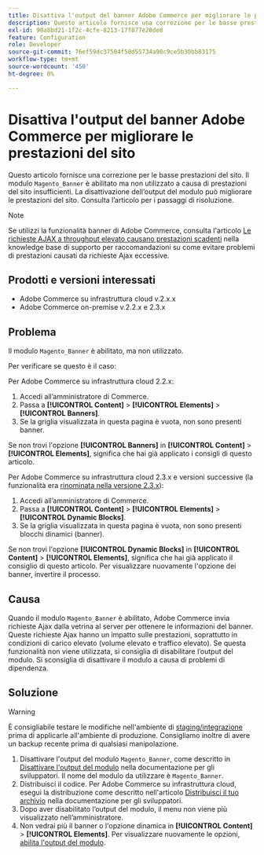 ```yaml
---
title: Disattiva l'output del banner Adobe Commerce per migliorare le prestazioni del sito
description: Questo articolo fornisce una correzione per le basse prestazioni del sito. Le basse prestazioni del sito possono essere causate dal modulo "Magento_Banner" che viene attivato ma non utilizzato. La disattivazione dell’output del modulo può migliorare le prestazioni del sito. Consulta l’articolo per i passaggi di risoluzione.
exl-id: 90a8bd21-1f2c-4cfe-8213-17f877e20de8
feature: Configuration
role: Developer
source-git-commit: 76ef59dc37504f50d55734a90c9ce5b30bb83175
workflow-type: tm+mt
source-wordcount: '450'
ht-degree: 0%

---
```


# Disattiva l&#39;output del banner Adobe Commerce per migliorare le prestazioni del sito

Questo articolo fornisce una correzione per le basse prestazioni del sito. Il modulo `Magento_Banner` è abilitato ma non utilizzato a causa di prestazioni del sito insufficienti. La disattivazione dell’output del modulo può migliorare le prestazioni del sito. Consulta l’articolo per i passaggi di risoluzione.

>[!NOTE]
>
>Se utilizzi la funzionalità banner di Adobe Commerce, consulta l&#39;articolo [Le richieste AJAX a throughput elevato causano prestazioni scadenti](/help/troubleshooting/miscellaneous/high-throughput-ajax-requests-cause-poor-performance.md) nella knowledge base di supporto per raccomandazioni su come evitare problemi di prestazioni causati da richieste Ajax eccessive.

## Prodotti e versioni interessati

* Adobe Commerce su infrastruttura cloud v.2.x.x
* Adobe Commerce on-premise v.2.2.x e 2.3.x

## Problema

Il modulo `Magento_Banner` è abilitato, ma non utilizzato.

Per verificare se questo è il caso:

Per Adobe Commerce su infrastruttura cloud 2.2.x:

1. Accedi all’amministratore di Commerce.
1. Passa a **[!UICONTROL Content]** > **[!UICONTROL Elements]** > **[!UICONTROL Banners]**.
1. Se la griglia visualizzata in questa pagina è vuota, non sono presenti banner.

Se non trovi l&#39;opzione **[!UICONTROL Banners]** in **[!UICONTROL Content]** > **[!UICONTROL Elements]**, significa che hai già applicato i consigli di questo articolo.

Per Adobe Commerce su infrastruttura cloud 2.3.x e versioni successive (la funzionalità era [rinominata nella versione 2.3.x](https://commerce-docs.github.io/devdocs-archive/2.3/guides/v2.3/release-notes/ReleaseNotes2.3.0Commerce.html#banner-now-dynamic-block)):

1. Accedi all’amministratore di Commerce.
1. Passa a **[!UICONTROL Content]** > **[!UICONTROL Elements]** > **[!UICONTROL Dynamic Blocks]**.
1. Se la griglia visualizzata in questa pagina è vuota, non sono presenti blocchi dinamici (banner).

Se non trovi l&#39;opzione **[!UICONTROL Dynamic Blocks]** in **[!UICONTROL Content]** > **[!UICONTROL Elements]**, significa che hai già applicato il consiglio di questo articolo. Per visualizzare nuovamente l&#39;opzione dei banner, invertire il processo.

## Causa

Quando il modulo `Magento_Banner` è abilitato, Adobe Commerce invia richieste Ajax dalla vetrina al server per ottenere le informazioni del banner. Queste richieste Ajax hanno un impatto sulle prestazioni, soprattutto in condizioni di carico elevato (volume elevato e traffico elevato). Se questa funzionalità non viene utilizzata, si consiglia di disabilitare l’output del modulo. Si sconsiglia di disattivare il modulo a causa di problemi di dipendenza.

## Soluzione

>[!WARNING]
>
>È consigliabile testare le modifiche nell&#39;ambiente di [staging/integrazione](/help/announcements/adobe-commerce-announcements/integration-environment-enhancement-request-pro-and-starter.md) prima di applicarle all&#39;ambiente di produzione. Consigliamo inoltre di avere un backup recente prima di qualsiasi manipolazione.

1. Disattivare l&#39;output del modulo `Magento_Banner`, come descritto in [Disattivare l&#39;output del modulo](https://experienceleague.adobe.com/it/docs/commerce-operations/configuration-guide/files/disable-module-output) nella documentazione per gli sviluppatori. Il nome del modulo da utilizzare è `Magento_Banner`.
1. Distribuisci il codice. Per Adobe Commerce su infrastruttura cloud, esegui la distribuzione come descritto nell&#39;articolo [Distribuisci il tuo archivio](https://experienceleague.adobe.com/it/docs/commerce-cloud-service/user-guide/develop/deploy/staging-production) nella documentazione per gli sviluppatori.
1. Dopo aver disabilitato l’output del modulo, il menu non viene più visualizzato nell’amministratore.
1. Non vedrai più il banner o l&#39;opzione dinamica in **[!UICONTROL Content]** > **[!UICONTROL Elements]**. Per visualizzare nuovamente le opzioni, [abilita l&#39;output del modulo](https://experienceleague.adobe.com/it/docs/commerce-operations/configuration-guide/files/disable-module-output?lang=en#disable-module-output-in-a-simple-deployment).

